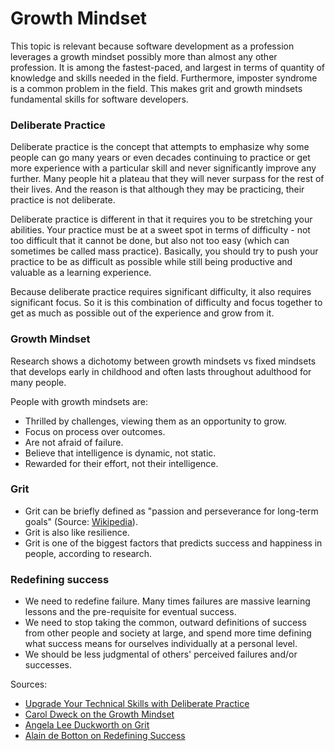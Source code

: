 # Growth Mindset

This topic is relevant because software development as a profession leverages a growth mindset possibly more than almost any other profession. It is among the fastest-paced, and largest in terms of quantity of knowledge and skills needed in the field. Furthermore, imposter syndrome is a common problem in the field. This makes grit and growth mindsets fundamental skills for software developers.

### Deliberate Practice

Deliberate practice is the concept that attempts to emphasize why some people can go many years or even decades continuing to practice or get more experience with a particular skill and never significantly improve any further. Many people hit a plateau that they will never surpass for the rest of their lives. And the reason is that although they may be practicing, their practice is not deliberate.

Deliberate practice is different in that it requires you to be stretching your abilities. Your practice must be at a sweet spot in terms of difficulty - not too difficult that it cannot be done, but also not too easy (which can sometimes be called mass practice). Basically, you should try to push your practice to be as difficult as possible while still being productive and valuable as a learning experience.

Because deliberate practice requires significant difficulty, it also requires significant focus. So it is this combination of difficulty and focus together to get as much as possible out of the experience and grow from it.

### Growth Mindset

Research shows a dichotomy between growth mindsets vs fixed mindsets that develops early in childhood and often lasts throughout adulthood for many people.

People with growth mindsets are:
- Thrilled by challenges, viewing them as an opportunity to grow.
- Focus on process over outcomes.
- Are not afraid of failure.
- Believe that intelligence is dynamic, not static.
- Rewarded for their effort, not their intelligence.

### Grit

- Grit can be briefly defined as "passion and perseverance for long-term goals" (Source: [Wikipedia](https://en.wikipedia.org/wiki/Angela_Duckworth)).
- Grit is also like resilience.
- Grit is one of the biggest factors that predicts success and happiness in people, according to research.

### Redefining success

- We need to redefine failure. Many times failures are massive learning lessons and the pre-requisite for eventual success.
- We need to stop taking the common, outward definitions of success from other people and society at large, and spend more time defining what success means for ourselves individually at a personal level.
- We should be less judgmental of others' perceived failures and/or successes.

Sources:
- [Upgrade Your Technical Skills with Deliberate Practice](https://web.archive.org/web/20160616225417/http://www.happybearsoftware.com/upgrade-your-technical-skills-with-deliberate-practice)
- [Carol Dweck on the Growth Mindset](https://www.ted.com/talks/carol_dweck_the_power_of_believing_that_you_can_improve?language=en)
- [Angela Lee Duckworth on Grit](https://www.ted.com/talks/angela_lee_duckworth_grit_the_power_of_passion_and_perseverance)
- [Alain de Botton on Redefining Success](https://www.ted.com/talks/alain_de_botton_a_kinder_gentler_philosophy_of_success)
